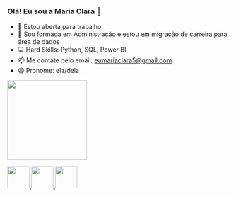 ### Olá! Eu sou a Maria Clara 🤩


- 🔭 Estou aberta para trabalho
- 🌱 Sou formada em Administração e estou em migração de carreira para área de dados
- 💻 Hard Skills: Python, SQL, Power BI
- 📫 Me contate pelo email: eumariaclara5@gmail.com
- 😄 Pronome: ela/dela

<div>
  <a href="https://github.com/mclararibeiro">
  <img height="180cm" src="https://github-readme-stats.vercel.app/api?username=mclararibeiro&show_icons=true&theme=dracula"/>

 <img src="https://cdn.jsdelivr.net/gh/devicons/devicon/icons/python/python-original-wordmark.svg" width="50" height="50"/>   <img src="https://cdn.jsdelivr.net/gh/devicons/devicon/icons/pandas/pandas-original-wordmark.svg" width="50" height="50" />   <img src="https://cdn.jsdelivr.net/gh/devicons/devicon/icons/postgresql/postgresql-original-wordmark.svg" width="50" height="50"/>
 
            
          
          
